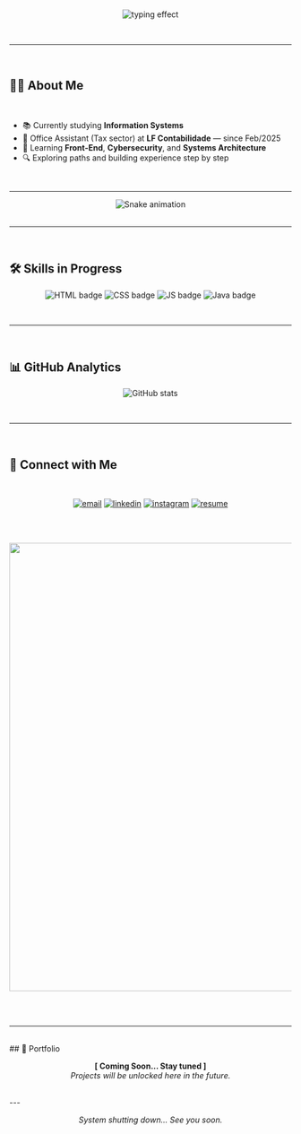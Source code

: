 </br>
<p align="center">
  <img src="https://readme-typing-svg.herokuapp.com?size=22&color=00FF00&center=true&vCenter=true&width=600&lines=ACCESS+GRANTED;Welcome+to+Felipe's+Terminal;Always+Learning+%26+Building..." alt="typing effect" />
</p>


</br>

---

</br>


<!-- ABOUT -->
## 👨‍💻 About Me  

</br>

- 📚 Currently studying **Information Systems**  
- 🏢 Office Assistant (Tax sector) at **LF Contabilidade** — since Feb/2025  
- 🌱 Learning **Front-End**, **Cybersecurity**, and **Systems Architecture**  
- 🔍 Exploring paths and building experience step by step  

</br>

---

<!-- HACKER BANNER -->
<div align="center">
  <img src="https://profile-readme-generator.com/assets/snake.svg" alt="Snake animation" />
</div>

</br>

---

</br>

<!-- SKILLS -->
## 🛠 Skills in Progress  

<p align="center">
  <img src="https://img.shields.io/badge/HTML5-in%20progress-orange?logo=html5&style=for-the-badge" alt="HTML badge" />
  <img src="https://img.shields.io/badge/CSS3-in%20progress-blue?logo=css3&style=for-the-badge" alt="CSS badge" />
  <img src="https://img.shields.io/badge/JavaScript-in%20progress-yellow?logo=javascript&style=for-the-badge" alt="JS badge" />
  <img src="https://img.shields.io/badge/Java-in%20progress-red?logo=java&style=for-the-badge" alt="Java badge" />
</p>

</br>

---

</br>

<!-- GITHUB STATS -->

## 📊 GitHub Analytics  
<p align="center">
  <img src="https://github-readme-stats.vercel.app/api?username=FelipeWal&show_icons=true&theme=radical" alt="GitHub stats" />
</p>

</br>

---

</br>

<!-- CONTACT -->

## 📡 Connect with Me  

</br>

<p align="center">
  <a href="mailto:lipewaldrigues@gmail.com"><img src="https://img.shields.io/badge/Email-D14836?logo=gmail&logoColor=white&style=for-the-badge" alt="email" /></a>
  <a href="https://www.linkedin.com/in/lipe-waldrigues-7899472b2"><img src="https://img.shields.io/badge/LinkedIn-0077B5?logo=linkedin&logoColor=white&style=for-the-badge" alt="linkedin" /></a>
  <a href="https://instagram.com/lipe.waldrigues"><img src="https://img.shields.io/badge/Instagram-E4405F?logo=instagram&logoColor=white&style=for-the-badge" alt="instagram" /></a>
  <a href="https://your-resume-link.com"><img src="https://img.shields.io/badge/Resume-PDF-blue?logo=adobeacrobatreader&style=for-the-badge" alt="resume" /></a>
</p>

</br>
</br>

<p align="center">
 <img src="https://github.com/Anmol-Baranwal/Cool-GIFs-For-GitHub/assets/74038190/0c7eb6ed-663b-4ce4-bfbd-18239a38ba1b" width="800">
</p>

</br>
</br>

---

</br>
<!-- PORTFOLIO PLACEHOLDER -->
## 🔐 Portfolio  

<p align="center">
  <b>[ Coming Soon... Stay tuned ]</b><br>
  <i>Projects will be unlocked here in the future.</i>
</p>
</br>
---
</br>
<!-- FOOTER -->
<p align="center">
  <i>System shutting down... See you soon.</i>
</p>
